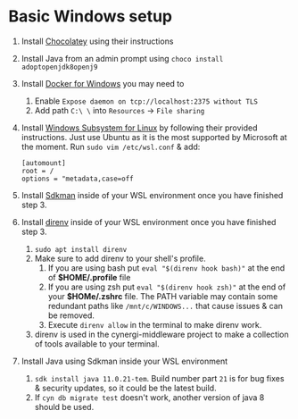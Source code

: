 # Basic Windows setup
1. Install [Chocolatey](https://chocolatey.org/) using their instructions
2. Install Java from an admin prompt using `choco install adoptopenjdk8openj9`
3. Install [Docker for Windows](https://www.docker.com/products/docker-desktop) you may need to
    1. Enable `Expose daemon on tcp://localhost:2375 without TLS`
    2. Add path `C:\ \` into `Resources` -> `File sharing`
4. Install [Windows Subsystem for Linux](https://docs.microsoft.com/en-us/windows/wsl/about) by following their
   provided instructions.  Just use Ubuntu as it is the most supported by Microsoft at the moment.
   Run `sudo vim /etc/wsl.conf` & add:
   ```
   [automount]
   root = /
   options = "metadata,case=off
   ```

5. Install [Sdkman](https://sdkman.io/) inside of your WSL environment once you have finished step 3.
6. Install [direnv](https://direnv.net/) inside of your WSL environment once you have finished step 3.
   1. `sudo apt install direnv`
   2. Make sure to add direnv to your shell's profile.
      1. If you are using bash put `eval "$(direnv hook bash)"` at the end of __$HOME/.profile__ file
      2. If you are using zsh put `eval "$(direnv hook zsh)"` at the end of your __$HOMe/.zshrc__ file. The PATH variable may contain some redundant paths like `/mnt/c/WINDOWS...` that cause issues & can be removed.
      3. Execute `direnv allow` in the terminal to make direnv work.
   3. direnv is used in the cynergi-middleware project to make a collection of tools available to your terminal.
7. Install Java using Sdkman inside your WSL environment
   1. `sdk install java 11.0.21-tem`. Build number part `21` is for bug fixes & security updates, so it could be the latest build.
   2. If `cyn db migrate test` doesn't work, another version of java 8 should be used.
